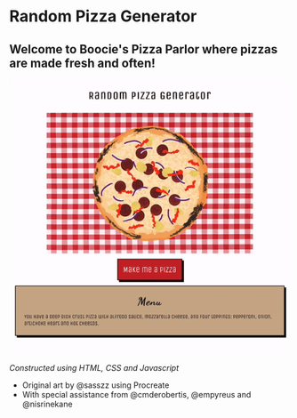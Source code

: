 # Random Pizza Generator
## Welcome to Boocie's Pizza Parlor where pizzas are made fresh and often!
![alt text](./randomPizzaGenerator.gif)

*Constructed using HTML, CSS and Javascript*

- Original art by @sasszz using Procreate
- With special assistance from @cmderobertis, @empyreus and @nisrinekane

